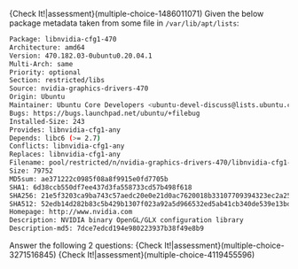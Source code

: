 {Check It!|assessment}(multiple-choice-1486011071)
Given the below package metadata taken from some file in `/var/lib/apt/lists`:
```bash
Package: libnvidia-cfg1-470
Architecture: amd64
Version: 470.182.03-0ubuntu0.20.04.1
Multi-Arch: same
Priority: optional
Section: restricted/libs
Source: nvidia-graphics-drivers-470
Origin: Ubuntu
Maintainer: Ubuntu Core Developers <ubuntu-devel-discuss@lists.ubuntu.com>
Bugs: https://bugs.launchpad.net/ubuntu/+filebug
Installed-Size: 243
Provides: libnvidia-cfg1-any
Depends: libc6 (>= 2.7)
Conflicts: libnvidia-cfg1-any
Replaces: libnvidia-cfg1-any
Filename: pool/restricted/n/nvidia-graphics-drivers-470/libnvidia-cfg1-470_470.182.03-0ubuntu0.20.04.1_amd64.deb
Size: 79752
MD5sum: ae371222c0985f08a8f9915e0fd7705b
SHA1: 6d38ccb550df7ee437d3fa558733cd57b498f618
SHA256: 21e5f3203ca9ba743c57aedc20e0e21d0ac7620018b33107709394323ec2a25b
SHA512: 52edb14d282b83c5b429b1307f023a92a5d966532ed5ab41cb340de539e13bdd6e5005439ea0c272103ad0c104aac2df9a1293b4e0f1f0da5aa0ef75b2f26cfa
Homepage: http://www.nvidia.com
Description: NVIDIA binary OpenGL/GLX configuration library
Description-md5: 7dce7edcd194e980223937b38f49e8b9
```
Answer the following 2 questions:
{Check It!|assessment}(multiple-choice-3271516845)
{Check It!|assessment}(multiple-choice-4119455596)